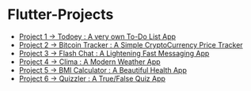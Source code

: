 # Flutter-Projects

* [Project 1 -> Todoey : A very own To-Do List App]()
* [Project 2 -> Bitcoin Tracker : A Simple CryptoCurrency Price Tracker]()
* [Project 3 -> Flash Chat : A Lightening Fast Messaging App]()
* [Project 4 -> Clima : A Modern Weather App]()
* [Project 5 -> BMI Calculator : A Beautiful Health App]()
* [Project 6 -> Quizzler : A True/False Quiz App]()
